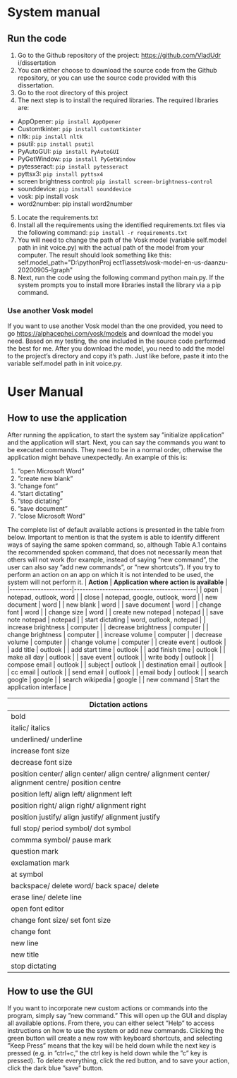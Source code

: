 # System manual
## Run the code
1. Go to the Github repository of the project: https://github.com/VladUdr
i/dissertation
2. You can either choose to download the source code from the Github repository,
or you can use the source code provided with this dissertation.
3. Go to the root directory of this project
4. The next step is to install the required libraries. The required libraries are:
- AppOpener: ```pip install AppOpener```
- Customtkinter: ```pip install customtkinter```
- nltk: ```pip install nltk```
- psutil: ```pip install psutil```
- PyAutoGUI: ```pip install PyAutoGUI```
- PyGetWindow: ```pip install PyGetWindow```
- pytesseract: ```pip install pytesseract```
- pyttsx3: ```pip install pyttsx4```
- screen brightness control: ```pip install screen-brightness-control```
- sounddevice: ```pip install sounddevice```
- vosk: pip install vosk
- word2number: pip install word2number
5. Locate the requirements.txt
6. Install all the requirements using the identified requirements.txt files via the
following command: ```pip install -r requirements.txt```
7. You will need to change the path of the Vosk model (variable self.model path
in init voice.py) with the actual path of the model from your computer. The
result should look something like this: self.model\_path="D:\\pythonProj
ect1\\assets\\vosk-model-en-us-daanzu-20200905-lgraph"
8. Next, run the code using the following command python main.py. If the system
prompts you to install more libraries install the library via a pip command.

### Use another Vosk model
If you want to use another Vosk model than the one provided, you need to go https://alphacephei.com/vosk/models and download the model you need.
Based on my testing, the one included in the source code performed the best for me.
After you download the model, you need to add the model to the project’s directory and copy it’s path. Just like before, paste it into the variable self.model path in init voice.py.

# User Manual
## How to use the application
After running the application, to start the system say ”initialize application” and the application will start. Next, you can say the commands you want to be executed commands. They need to be in a normal order, otherwise the application might behave unexpectedly. An example of this is:
1. ”open Microsoft Word”
2. ”create new blank”
3. ”change font”
4. ”start dictating”
5. ”stop dictating”
6. ”save document”
7. ”close Microsoft Word”

The complete list of default available actions is presented in the table from below. Important to mention is that the system is able to identify different ways of saying the same spoken command, so, although Table A.1 contains the recommended spoken command, that does not necessarily mean that others will not work (for example, instead of saying ”new command”, the user can also say ”add new commands”, or ”new shortcuts”). If you try to perform an action on an app on which it is not intended to be used, the system will not perform it.
| **Action**          | **Application where action is available** |
|----------------------|-------------------------------------------|
| open                 | notepad, outlook, word                    |
| close                | notepad, google, outlook, word            |
| new document         | word                                      |
| new blank            | word                                      |
| save document        | word                                      |
| change font          | word                                      |
| change size          | word                                      |
| create new notepad   | notepad                                   |
| save note notepad    | notepad                                   |
| start dictating      | word, outlook, notepad                    |
| increase brightness  | computer                                  |
| decrease brightness  | computer                                  |
| change brightness    | computer                                  |
| increase volume      | computer                                  |
| decrease volume      | computer                                  |
| change volume        | computer                                  |
| create event         | outlook                                   |
| add title            | outlook                                   |
| add start time       | outlook                                   |
| add finish time      | outlook                                   |
| make all day         | outlook                                   |
| save event           | outlook                                   |
| write body           | outlook                                   |
| compose email        | outlook                                   |
| subject              | outlook                                   |
| destination email    | outlook                                   |
| cc email             | outlook                                   |
| send email           | outlook                                   |
| email body           | outlook                                   |
| search google        | google                                    |
| search wikipedia     | google                                    |
| new command          | Start the application interface           |

| **Dictation actions**                                                                                            |
|--------------------------------------------------------------------------------------------------|
|bold|
| italic/ italics                                                                                  |
| underlined/ underline                                                                            |
| increase font size                                                                               |
| decrease font size                                                                               |
| position center/ align center/ align centre/ alignment center/ alignment centre/ position centre |
| position left/ align left/ alignment left                                                        |
| position right/ align right/ alignment right                                                     |
| position justify/ align justify/ alignment justify                                               |
| full stop/ period symbol/ dot symbol                                                             |
| commma symbol/ pause mark                                                                        |
| question mark                                                                                    |
| exclamation mark                                                                                 |
| at symbol                                                                                        |
| backspace/ delete word/ back space/ delete                                                       |
| erase line/ delete line                                                                          |
| open font editor                                                                                 |
| change font size/ set font size                                                                  |
| change font                                                                                      |
| new line                                                                                         |
| new title                                                                                        |
| stop dictating                                                                                   |

## How to use the GUI
If you want to incorporate new custom actions or commands into the program,
simply say ”new command.” This will open up the GUI and display
all available options. From there, you can either select ”Help” to access instructions
on how to use the system or add new commands. Clicking the green
button will create a new row with keyboard shortcuts, and selecting
”Keep Press” means that the key will be held down while the next key is pressed
(e.g. in ”ctrl+c,” the ctrl key is held down while the ”c” key is pressed). To delete
everything, click the red button, and to save your action, click the dark blue ”save”
button.

